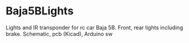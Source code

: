 # Baja5BLights
Lights and IR transponder for rc car Baja 5B. Front, rear lights including brake. Schematic, pcb (Kicad), Arduino sw
